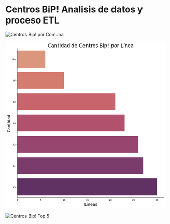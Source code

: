 # Centros BiP! Analisis de datos y proceso ETL

![Centros Bip! por Comuna](result/gráfico-centros-bip-por-comuna.png "Gráfico Centros Bip! por Comuna")

![Centros Bip! por Línea](result/gráfico-centros-bip-por-línea.png "Gráfico Centros Bip! por Línea")

![Centros Bip! Top 5](result/gráfico-top-5-comunas-centros-bip.png "Gráfico Top 5 Comunas con mayor Centros Bip!")

